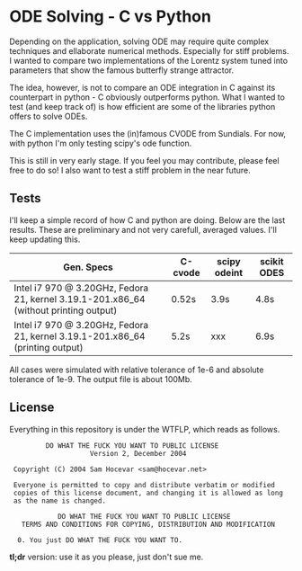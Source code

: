 ODE Solving - C vs Python
=====

Depending on the application, solving ODE may require quite complex
techniques and ellaborate numerical methods. Especially for stiff
problems. I wanted to compare two implementations of the Lorentz
system tuned into parameters that show the famous butterfly strange
attractor.

The idea, however, is not to compare an ODE integration in C against
its counterpart in python - C obviously outperforms python. What I
wanted to test (and keep track of) is how efficient are some of the
libraries python offers to solve ODEs.

The C implementation uses the (in)famous CVODE from Sundials. For now,
with python I'm only testing scipy's ode function.

This is still in very early stage. If you feel you may contribute,
please feel free to do so! I also want to test a stiff problem in the
near future.


Tests
------

I'll keep a simple record of how C and python are doing. Below are the
last results. These are preliminary and not very carefull, averaged
values. I'll keep updating this.

Gen. Specs  | C-cvode     | scipy odeint | scikit ODES
------------| ----------- | ------------ | ----------- |
Intel i7 970 @ 3.20GHz, Fedora 21, kernel 3.19.1-201.x86_64  (without printing output)  | 0.52s | 3.9s | 4.8s
Intel i7 970 @ 3.20GHz, Fedora 21, kernel 3.19.1-201.x86_64  (printing output)  | 5.2s | xxx | 6.9s

All cases were simulated with relative tolerance of 1e-6 and absolute 
tolerance of 1e-9. The output file is about 100Mb.



License
------

Everything in this repository is under the WTFLP, which reads as follows.

```
	     DO WHAT THE FUCK YOU WANT TO PUBLIC LICENSE 
                    Version 2, December 2004 

 Copyright (C) 2004 Sam Hocevar <sam@hocevar.net> 

 Everyone is permitted to copy and distribute verbatim or modified 
 copies of this license document, and changing it is allowed as long 
 as the name is changed. 

            DO WHAT THE FUCK YOU WANT TO PUBLIC LICENSE 
   TERMS AND CONDITIONS FOR COPYING, DISTRIBUTION AND MODIFICATION 

  0. You just DO WHAT THE FUCK YOU WANT TO.
```

**tl;dr** version: use it as you please, just don't sue me.
